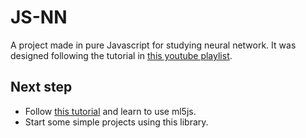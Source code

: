 # JS-NN

A project made in pure Javascript for studying neural network.
It was designed following the tutorial in [this youtube playlist](https://www.youtube.com/playlist?list=PLRqwX-V7Uu6aCibgK1PTWWu9by6XFdCfh).

## Next step

- Follow [this tutorial](https://www.youtube.com/playlist?list=PLRqwX-V7Uu6YPSwT06y_AEYTqIwbeam3y) and learn to use ml5js.
- Start some simple projects using this library.
